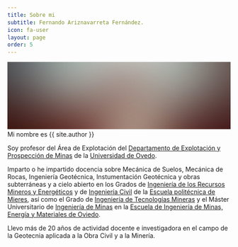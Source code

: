 ```yaml
---
title: Sobre mi
subtitle: Fernando Ariznavarreta Fernández.
icon: fa-user
layout: page
order: 5
---
```

![](assets/images/pic08.jpg)
Mi nombre es {{ site.author }}

Soy profesor del Área de Explotación del [Departamento de Explotación y Prospección de Minas]() de la  [Universidad de Ovedo](https://www.uniovi.es).

Imparto o he impartido docencia sobre Mecánica de Suelos, Mecánica de Rocas, Ingeniería Geotécnica, Instumentación Geotécnica y obras subterráneas y a cielo abierto en los Grados de [Ingeniería de los Recursos Mineros y Energéticos](http://www.uniovi.es/estudios/grados/-/asset_publisher/X5CYKURHdF1e/content/grado-en-ingenieria-de-los-recursos-mineros-y-energeticos-2014) y de [Ingeniería Civil](http://www.uniovi.es/estudios/grados/-/asset_publisher/X5CYKURHdF1e/content/grado-en-ingenieria-civil-2014) de la [Escuela politécnica de Mieres](http://www.uniovi.es/centros/escuelas/epm), así como el Grado de [Ingeniería de Tecnologías Mineras](http://www.uniovi.es/estudios/grados/-/asset_publisher/X5CYKURHdF1e/content/grado-en-ingenieria-de-tecnologias-mineras-2014) y el Máster Universitario de [Ingeniería de Minas](http://www.uniovi.es/estudios/masteres/masteres/-/asset_publisher/d0m7JOOPYmoL/content/master-universitario-en-ingenieria-de-minas) en la [Escuela de Ingeniería de Minas, Energía y Materiales de Oviedo](http://www.uniovi.es/centros/escuelas/eimem).

Llevo más de 20 años de actividad docente e investigadora en el campo de la Geotecnia aplicada a la Obra Civil y a la Minería.